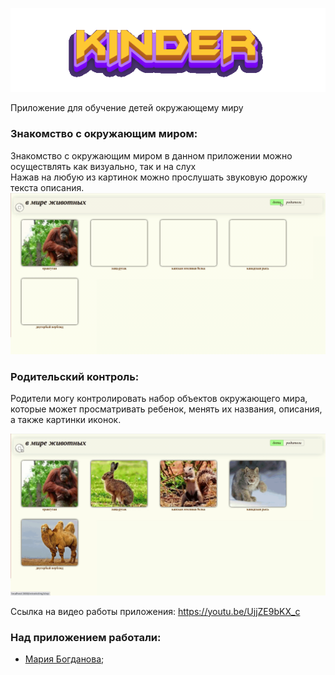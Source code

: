 ![screenshot](readme-assets/KinderTheme.gif)


Приложение для обучение детей окружающему миру <br/>

### Знакомство с окружающим миром:
Знакомство с окружающим миром в данном приложении можно осуществлять как визуально, так и на слух <br/>
Нажав на любую из картинок можно прослушать звуковую дорожку текста описания. <br/>
![screenshot](readme-assets/mainChildren.gif)

### Родительский контроль:
Родители могу контролировать набор объектов окружающего мира, которые может просматривать ребенок, менять их названия, описания, а также картинки иконок.

![screenshot](readme-assets/switchEditAdd.gif)

Ссылка на видео работы приложения: https://youtu.be/UjjZE9bKX_c

### Над приложением работали:

* [Мария Богданова](https://github.com/Mariya-Bogdanova);
